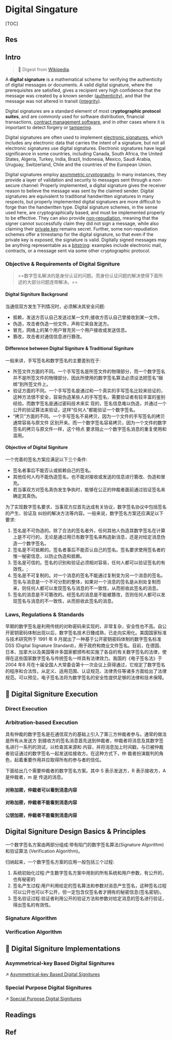 # Digital Singature

[TOC]



## Res



## Intro

> 🔗 Digest from [Wikipedia](https://en.wikipedia.org/wiki/Digital_signature).

A **digital signature** is a mathematical scheme for verifying the authenticity of digital messages or documents. A valid digital signature, where the prerequisites are satisfied, gives a recipient very high confidence that the message was created by a known sender ([authenticity](https://en.wikipedia.org/wiki/Authentication)), and that the message was not altered in transit ([integrity](https://en.wikipedia.org/wiki/Data_integrity)).

Digital signatures are a standard element of most c**ryptographic protocol suites**, and are commonly used for software distribution, financial transactions, [contract management software](https://en.wikipedia.org/wiki/Contract_management_software), and in other cases where it is important to detect forgery or [tampering](https://en.wikipedia.org/wiki/Tampering_(crime)).

Digital signatures are often used to implement [electronic signatures](https://en.wikipedia.org/wiki/Electronic_signature), which includes any electronic data that carries the intent of a signature, but not all electronic signatures use digital signatures. Electronic signatures have legal significance in some countries, including Canada, South Africa, the United States, Algeria, Turkey, India, Brazil, Indonesia, Mexico, Saudi Arabia, Uruguay, Switzerland, Chile and the countries of the European Union.

Digital signatures employ [asymmetric cryptography](https://en.wikipedia.org/wiki/Asymmetric_key_algorithm). In many instances, they provide a layer of validation and security to messages sent through a non-secure channel: Properly implemented, a digital signature gives the receiver reason to believe the message was sent by the claimed sender. Digital signatures are equivalent to traditional handwritten signatures in many respects, but properly implemented digital signatures are more difficult to forge than the handwritten type. Digital signature schemes, in the sense used here, are cryptographically based, and must be implemented properly to be effective. They can also provide [non-repudiation](https://en.wikipedia.org/wiki/Non-repudiation), meaning that the signer cannot successfully claim they did not sign a message, while also claiming their [private key](https://en.wikipedia.org/wiki/Private_key) remains secret. Further, some non-repudiation schemes offer a timestamp for the digital signature, so that even if the private key is exposed, the signature is valid. Digitally signed messages may be anything representable as a [bitstring](https://en.wikipedia.org/wiki/Bitstring): examples include electronic mail, contracts, or a message sent via some other cryptographic protocol.


### Objective & Requirements of Digital Signiture

> ==数字签名解决的是身份认证的问题。而身份认证问题的解决使得下面所述的大部分问题连带解决。==

#### Digital Signiture Background
当通信双方发生下列情况时，必须解决其安全问题:
- 抵赖，发送方否认自己发送过某一文件;接收方否认自己曾接收到某一文件。
- 伪造，攻击者伪造一份文件，声称它来自发送方。  
- 冒充，网络上的某个用户冒充另一个用户接收或发送信息。  
- 篡改，攻击者对通信信息进行篡改。

#### Difference between Digital Signiture & Traditional Signiture
一般来讲，手写签名和数字签名的主要差别在于:  
- 所签文件方面的不同。一个手写签名是所签文件的物理部分，而一个数字签名并不是所签文件的物理部分，因此所使用的数字签名算法必须设法把签名“捆绑”到所签文件上。  
- 验证方面的不同。一个手写签名是通过和一个真实的手写签名比较来验证的，这种方法很不安全，容易伪造某些人的手写签名，需要验证者有较丰富的鉴别经验。而数字签名是通过密码技术来实 现的，签名信息难以伪造，并通过一个公开的验证算法来验证，这样“任何人”都能验证一个数字签名。
- “拷贝”方面的不同。一个手写签名不易拷贝，因为一个文件的手写签名的拷贝通常容易与原文件 区别开来。而一个数字签名容易拷贝，因为一个文件的数字签名的拷贝与原文件一样，这个特点 要求阻止一个数字签名消息的重复使用和滥用。

#### Objective of Digital Signiture
一个完善的签名方案应满足以下三个条件:
- 签名者事后不能否认或抵赖自己的签名。  
- 其他任何人均不能伪造签名，也不能对接收或发送的信息进行篡改、伪造和冒充。  
- 若当事双方对签名真伪发生争执时，能够在公正的仲裁者面前通过验证签名来确定其真伪。

为了实现数字签名要求，当事双方应首先达成有关协议，数字签名协议中包括签名的产生、验证及 纠纷的解决方法等内容。一般来说，数字签名方案还应满足以下要求:
1. 签名是不可伪造的。除了合法的签名者外，任何其他人伪造其数字签名在计算上是不可行的，无论是通过用已有数字签名来构造新消息，还是对给定消息伪造一个数字签名。
2. 签名是不可抵赖的。签名者事后不能否认自己的签名。签名要求使用签名者的惟一秘密信息，以防止伪造和抵赖。
3. 签名是可信的。签名的识别和验证必须相对容易，任何人都可以验证签名的有效性。;
4. 签名是不可复制的。对一个消息的签名不能通过复制变为另一个消息的签名。签名与消息是一个不可分割的整体，如果对一个消息的签名是从别处复制而来，则任何人都可以发现签名与消息的不一致性，从而拒收此签名的消息。
5. 签名的消息是不可篡改的。经签名的消息是不能被篡改，否则任何人都可以发现签名与消息的不一致性，从而拒收此签名的消息。


### Laws, Regulations & Standards
早期的数字签名是利用传统的对称密码来实现的，非常复杂，安全性也不高。自公开密钥密码体制出现以后，数字签名技术日臻成熟，已走向实用化。美国国家标准与技术研究所于 1991 年 8 月就出了一种基于公开密钥密码体制的数字签名标准 DSS (Digital Signature Standard)，用于政府和商业文件签名。目前，在德国、日本、加拿大以及美国等许多国家都颁布和实施了各自的有关数字签名的法律，使得在这些国家数字签名与传统签名一样具有法律效力。我国的《电子签名法》于 2004 年8 月在十届全国人大常委会第十一次会议上获得通过，它规定了数字签名的程序和合法性，从定义、适用范围、认证规范、法律责任等诸多方面给出了法律规范。可以预见，电子签名法将为数字签名的安全性提供足够的法律和技术保障。



## 🚰 Digital Signiture Execution
### Direct Execution


### Arbitration-based Execution
具有仲裁的数字签名是在通信双方的基础上引入了第三方仲裁者参与。通常的做法是所有从发送方 到接收方的签名消息首先送到仲裁者，仲裁者将消息及其数字签名进行一系列的测试，以检查其来源和 内容，并将消息加上时间戳，与已被仲裁者验证通过的数字签名一起发送给接收方。在这种方式下，仲 裁者扮演裁判的角色，起着重要作用并应取得所有的参与者的信任。

下面给出几个需要仲裁者的数字签名方案。其中 S 表示发送方，R 表示接收方，A 是仲裁者，m 是 传送的消息。

#### 对称加密，仲裁者可以看到消息内容

#### 对称加密，仲裁者不能看到消息内容

#### 公钥加密，仲裁者不能看到消息内容



## Digital Signiture Design Basics & Principles 
一个数字签名方案由两部分组成:带有陷门的数字签名算法(Signature Algorithm)和验证算法 (Verification Algorithm)。

归纳起来，一个数字签名方案的应用一般包括三个过程: 
1. 系统初始化过程:产生数字签名方案中用到的所有系统和用户参数，有公开的，也有秘密的
2. 签名产生过程:用户利用给定的签名算法和参数对消息产生签名，这种签名过程可以公开也可以不公开，但一定包含仅签名者才拥有的秘密信息(签名密钥)。
3. 签名验证过程:验证者利用公开的验证方法和参数对给定消息的签名进行验证，得出签名的有效性。


### Signature Algorithm


### Verification Algorithm



## 🚸 Digital Signiture Implementations
### Asymmetrical-key Based Digital Signitures
↗ [Asymmetrical-key Based Digital Signitures](Asymmetrical-key%20Based%20Digital%20Signitures.md)


### Special Purpose Digital Signitures
↗ [Special Purpose Digital Signitures](Special%20Purpose%20Digital%20Signitures.md)






## Readings
[数字签名是什么？-- 阮一峰的日志]: https://www.ruanyifeng.com/blog/2011/08/what_is_a_digital_signature.html
[数字签名与HTTPS详解]: https://www.cnblogs.com/rinack/p/10743355.html



## Ref
